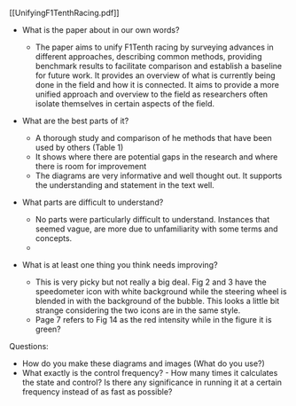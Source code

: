 [[UnifyingF1TenthRacing.pdf]]

- What is the paper about in our own words?
	 - The paper aims to unify F1Tenth racing by surveying advances in different approaches, describing common methods, providing benchmark results to facilitate comparison and establish a baseline for future work. It provides an overview of what is currently being done in the field and how it is connected. It aims to provide a more unified approach and overview to the field as researchers often isolate themselves in certain aspects of the field.
- What are the best parts of it?
	- A thorough study and comparison of he methods that have been used by others (Table 1) 
	- It shows where there are potential gaps in the research and where there is room for improvement
	- The diagrams are very informative and well thought out. It supports the understanding and statement in the text well.
	
- What parts are difficult to understand?
	- No parts were particularly difficult to understand. Instances that seemed vague, are more due to unfamiliarity with some terms and concepts. 
	- 
- What is at least one thing you think needs improving?
	- This is very picky but not really a big deal. Fig 2 and 3 have the speedometer icon with white background while the steering wheel is blended in with the background of the bubble. This looks a little bit strange considering the two icons are in the same style.
	- Page 7 refers to Fig 14 as the red intensity while in the figure it is green?

Questions:
- How do you make these diagrams and images (What do you use?)
- What exactly is the control frequency? - How many times it calculates the state and control? Is there any significance in running it at a certain frequency instead of as fast as possible?